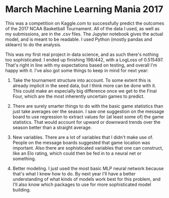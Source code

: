 # March Machine Learning Mania 2017
This was a competition on Kaggle.com to successfully predict the outcomes of the 2017 NCAA Basketball Tournament. All of the data I used, as well as my submissions, are in the .csv files. The Jupyter notebook gives the actual model, and is meant to be readable. I used Python (mostly pandas and sklearn) to do the analysis.

This was my first real project in data science, and as such there's nothing too sophisticated. I ended up finishing 198/442, with a LogLoss of 0.515497. That's right in line with my expectations based on testing, and overall I'm happy with it. I've also got some things to keep in mind for next year:

1) Take the tournament structure into account. To some extent this is already implicit in the seed data, but I think more can be done with it. This could make an especially big difference once we get to the Final Four, which are the most inherently uncertain games to predict.

2) There are surely smarter things to do with the basic game statistics than just take averages oer the season. I saw one suggestion on the message board to use regression to extract values for (at least some of) the game statistics. That would account for upward or downward trends over the season better than a straight average.

3) New variables. There are a lot of variables that I didn't make use of. People on the message boards suggested that game location was important. Also there are sophisticated variables that one can construct, like an Elo rating, which could then be fed in to a neural net or something.

4) Better modeling. I just used the most basic MLP neural network because that's what I knew how to do. By next year I'll have a better understanding of what kinds of models work best for this problem, and I'll also know which packages to use for more sophisticated model building.
